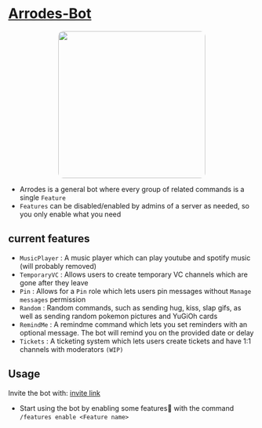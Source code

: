 # [Arrodes-Bot](https://discord.com/api/oauth2/authorize?client_id=947003162487836693&permissions=8&scope=bot%20applications.commands)
<p align="center">
<img src="https://cdn.discordapp.com/attachments/894682213831016529/955602024559443988/round.png" style="width: 300px; height: 300px; margin:auto; border-radius: 10px">
</p>

- Arrodes is a general bot where every group of related commands is a single `Feature` 
- `Features` can be disabled/enabled by admins of a server as needed, so you only enable what you need 

## current features
- `MusicPlayer` : A music player which can play youtube and spotify music (will probably removed)
- `TemporaryVC` : Allows users to create temporary VC channels which are gone after they leave
- `Pin` : Allows for a `Pin` role which lets users pin messages without `Manage messages` permission
- `Random` : Random commands, such as sending hug, kiss, slap gifs, as well as sending random pokemon pictures and YuGiOh cards
- `RemindMe` : A remindme command which lets you set reminders with an optional message. The bot will remind you on the provided date or delay
- `Tickets` : A ticketing system which lets users create tickets and have 1:1 channels with moderators `(WIP)`

## Usage
Invite the bot with: [invite link](https://discord.com/api/oauth2/authorize?client_id=947003162487836693&permissions=8&scope=bot%20applications.commands)

- Start using the bot by enabling some features🙂 with the command `/features enable <Feature name>`
